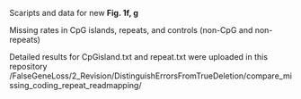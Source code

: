 Scaripts and data for new **Fig. 1f, g**

Missing rates in CpG islands, repeats, and controls (non-CpG and non-repeats)

Detailed results for CpGisland.txt and repeat.txt were uploaded in this repository /FalseGeneLoss/2_Revision/DistinguishErrorsFromTrueDeletion/compare_missing_coding_repeat_readmapping/

